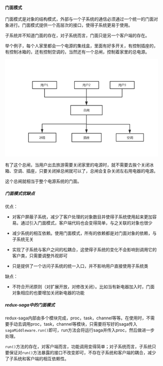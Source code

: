 #### 门面模式

门面模式是对象的结构模式，外部与一个子系统的通信必须通过一个统一的门面对象进行。门面模式提供一个高层次的接口，使得子系统更易于使用。

子系统并不知道门面的存在，对子系统而言，门面只是另一个客户端的存在。

举个例子，每个人家里都会一个电源的集线盒，里面有好多开关，有控制插座的，有控制冰箱的，还有控制空调的，当然还有一个总闸，控制着家里的总电源。

![门面模式](./img/门面模式-集线盒.png)

有了这个总闸，当用户出去旅游需要关闭家里的电源时，就不需要去挨个关闭冰箱、空调、插座，只要关闭掉总闸就可以了，总闸会复杂关闭左右用电器的电源。

这个总闸就相当于整个电源系统的门面。

##### 门面模式优缺点

优点：

* 对客户屏蔽子系统，减少了客户处理的对象数目并使得子系统使用起来更加容易。通过引入门面模式，客户端代码也会变得简单，与之关联的对象也很少

* 减少系统的相互依赖。使用门面模式，所有的依赖都是对门面对象的依赖，与子系统无关
* 实现了子系统与客户之间的松耦合，这使得子系统的变化不会影响到调用它的客户类，只需要调整外观即可
* 只是提供了一个访问子系统的统一入口，并不影响用户直接使用子系统类

缺点：

* 不符合开闭原则（对扩展开放，对修改关闭）。比如当有新电器加入时，门面对象相应的也要增加关闭新电器的功能

##### redux-saga中的门面模式

redux-saga内部由多个模块完成，proc，task，channel等等。在使用时，不需要手动去调用proc，task，channel等模块，只需要将写好的saga传入`sagaMiddleware.run()`即可，run方法会将运行saga并传入proc，然后做进一步处理。

`run()`方法的存在，对客户端而言，功能调用变得简单；对子系统而言，子系统只要保证对`run()`方法暴露的接口不改变即可，不存在子系统和客户端的耦合，减少了子系统和客户端的相互依赖性。